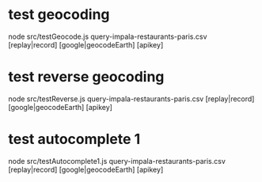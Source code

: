 # test geocoding
node src/testGeocode.js query-impala-restaurants-paris.csv [replay|record] [google|geocodeEarth] [apikey]
# test reverse geocoding
node src/testReverse.js query-impala-restaurants-paris.csv [replay|record] [google|geocodeEarth] [apikey]
# test autocomplete 1 
node src/testAutocomplete1.js query-impala-restaurants-paris.csv [replay|record] [google|geocodeEarth] [apikey]

